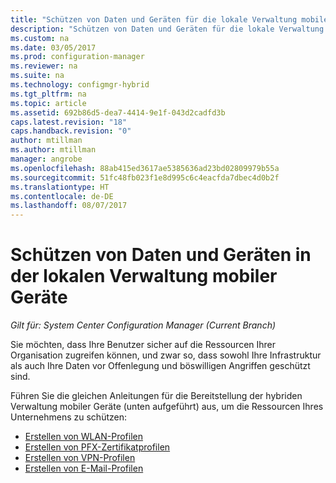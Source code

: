 ```yaml
---
title: "Schützen von Daten und Geräten für die lokale Verwaltung mobiler Geräte "
description: "Schützen von Daten und Geräten für die lokale Verwaltung mobiler Geräte in System Center Configuration Manager."
ms.custom: na
ms.date: 03/05/2017
ms.prod: configuration-manager
ms.reviewer: na
ms.suite: na
ms.technology: configmgr-hybrid
ms.tgt_pltfrm: na
ms.topic: article
ms.assetid: 692b86d5-dea7-4414-9e1f-043d2cadfd3b
caps.latest.revision: "18"
caps.handback.revision: "0"
author: mtillman
ms.author: mtillman
manager: angrobe
ms.openlocfilehash: 88ab415ed3617ae5385636ad23bd02809979b55a
ms.sourcegitcommit: 51fc48fb023f1e8d995c6c4eacfda7dbec4d0b2f
ms.translationtype: HT
ms.contentlocale: de-DE
ms.lasthandoff: 08/07/2017
---
```

# <a name="protect-data-and-devices-in-on-premises-mobile-device-management"></a>Schützen von Daten und Geräten in der lokalen Verwaltung mobiler Geräte

*Gilt für: System Center Configuration Manager (Current Branch)*

Sie möchten, dass Ihre Benutzer sicher auf die Ressourcen Ihrer Organisation zugreifen können, und zwar so, dass sowohl Ihre Infrastruktur als auch Ihre Daten vor Offenlegung und böswilligen Angriffen geschützt sind.

Führen Sie die gleichen Anleitungen für die Bereitstellung der hybriden Verwaltung mobiler Geräte (unten aufgeführt) aus, um die Ressourcen Ihres Unternehmens zu schützen:

- [Erstellen von WLAN-Profilen](create-wifi-profiles.md)
- [Erstellen von PFX-Zertifikatprofilen](create-pfx-certificate-profiles.md)
- [Erstellen von VPN-Profilen](create-vpn-profiles.md)
- [Erstellen von E-Mail-Profilen](create-exchange-activesync-profiles.md)

